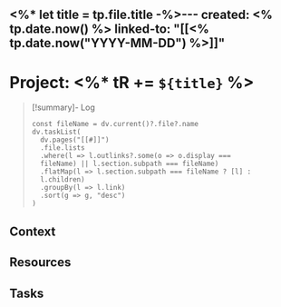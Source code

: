 <%*
let title = tp.file.title
-%>---
created: <% tp.date.now() %>
linked-to: "[[<% tp.date.now("YYYY-MM-DD") %>]]"
---

# Project: <%* tR += `${title}` %>


> [!summary]- Log
> ```dataviewjs 
> const fileName = dv.current()?.file?.name 
> dv.taskList( 
> 	dv.pages("[[#]]") 
> 	.file.lists 
> 	.where(l => l.outlinks?.some(o => o.display === 
> 	fileName) || l.section.subpath === fileName) 
> 	.flatMap(l => l.section.subpath === fileName ? [l] : 
> 	l.children) 
> 	.groupBy(l => l.link) 
> 	.sort(g => g, "desc") 
> )
> ```

## Context

## Resources

## Tasks